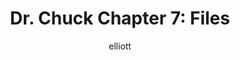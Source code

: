 ---
author: elliott
layout: post
title: "Dr. Chuck Chapter 7: Files"
categories: reading
link: https://books.trinket.io/pfe/07-files.html
---